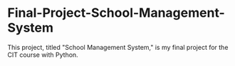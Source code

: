 # Final-Project-School-Management-System
This project, titled "School Management System," is my final project for the CIT  course with Python.
